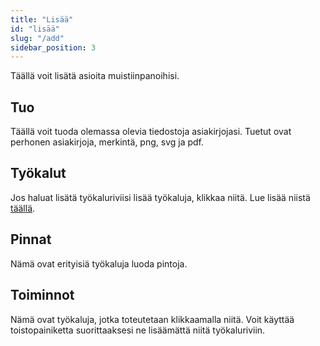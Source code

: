 ```yaml
---
title: "Lisää"
id: "lisää"
slug: "/add"
sidebar_position: 3
---
```


Täällä voit lisätä asioita muistiinpanoihisi.

## Tuo

Täällä voit tuoda olemassa olevia tiedostoja asiakirjojasi. Tuetut ovat perhonen asiakirjoja, merkintä, png, svg ja pdf.

## Työkalut

Jos haluat lisätä työkaluriviisi lisää työkaluja, klikkaa niitä. Lue lisää niistä [täällä](tools).

## Pinnat

Nämä ovat erityisiä työkaluja luoda pintoja.

## Toiminnot

Nämä ovat työkaluja, jotka toteutetaan klikkaamalla niitä. Voit käyttää toistopainiketta suorittaaksesi ne lisäämättä niitä työkaluriviin.

